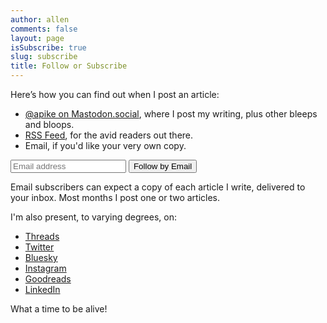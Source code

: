 ```yaml
---
author: allen
comments: false
layout: page
isSubscribe: true
slug: subscribe
title: Follow or Subscribe
---
```


Here’s how you can find out when I post an article:

* [@apike on Mastodon.social](https://mastodon.social/@apike), where I post my writing, plus other bleeps and bloops.
* [RSS Feed](/feed/), for the avid readers out there.
* Email, if you'd like your very own copy.

<form style="margin-top: 1em" class="newsletter" action="https://feed.press/e/mailverify" method="post"
target="popupwindow" onsubmit="window.open('https://feed.press/e/mailverify?feed_id=allenpike', 'popupwindow',
'scrollbars=yes,width=550,height=400');return true">
<input type="text" name="email" placeholder="Email address"/>
<input type="submit" value="Follow by Email" />
<input type="hidden" value="allenpike" name="feed_id"/>
</form>

Email subscribers can expect a copy of each article I write, delivered to your inbox. Most months I post one or two articles.

I'm also present, to varying degrees, on:
- [Threads](https://www.threads.net/@allenjpike)
- [Twitter](https://twitter.com/apike/)
- [Bluesky](https://bsky.app/profile/allenpike.com)
- [Instagram](https://www.instagram.com/allenjpike/)
- [Goodreads](https://www.goodreads.com/user/show/74341139)
- [LinkedIn](https://www.linkedin.com/in/allenpike/)

What a time to be alive!

